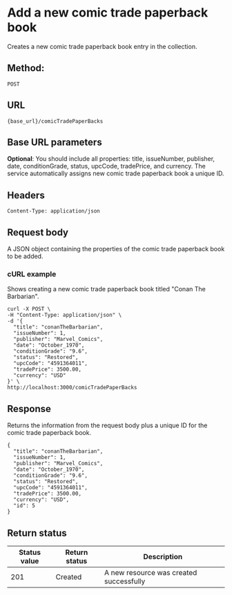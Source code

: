 # Add a new comic trade paperback book
Creates a new comic trade paperback book entry in the collection.

## Method: 
`POST`

## URL
`{base_url}/comicTradePaperBacks`

## Base URL parameters
**Optional**: You should include all properties: title, issueNumber, publisher, date, conditionGrade, status, upcCode, tradePrice, and currency.
The service automatically assigns new comic trade paperback book a unique ID.

## Headers
`Content-Type: application/json`

## Request body
A JSON object containing the properties of the comic trade paperback book to be added.

### cURL example
Shows creating a new comic trade paperback book titled "Conan The Barbarian".

```
curl -X POST \
-H "Content-Type: application/json" \
-d '{ 
  "title": "conanTheBarbarian",
  "issueNumber": 1,
  "publisher": "Marvel_Comics",
  "date": "October_1970",
  "conditionGrade": "9.6",
  "status": "Restored",
  "upcCode": "4591364011",
  "tradePrice": 3500.00,
  "currency": "USD"
}' \
http://localhost:3000/comicTradePaperBacks
```

## Response
Returns the information from the request body plus a unique ID for the comic trade paperback book.

```
{
  "title": "conanTheBarbarian",
  "issueNumber": 1,
  "publisher": "Marvel_Comics",
  "date": "October_1970",
  "conditionGrade": "9.6",
  "status": "Restored",
  "upcCode": "4591364011",
  "tradePrice": 3500.00,
  "currency": "USD",
  "id": 5
}
```

## Return status

| Status value | Return status | Description |
| --- | --- | --- |
| 201 | Created | A new resource was created successfully |
